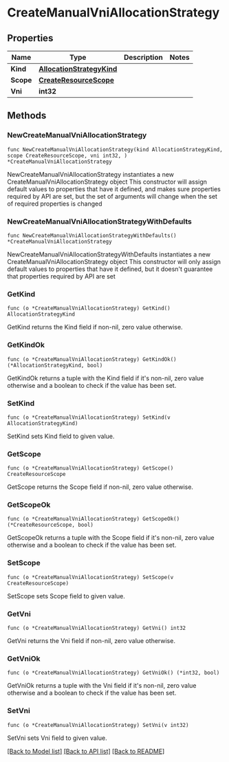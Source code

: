 # CreateManualVniAllocationStrategy

## Properties

Name | Type | Description | Notes
------------ | ------------- | ------------- | -------------
**Kind** | [**AllocationStrategyKind**](AllocationStrategyKind.md) |  | 
**Scope** | [**CreateResourceScope**](CreateResourceScope.md) |  | 
**Vni** | **int32** |  | 

## Methods

### NewCreateManualVniAllocationStrategy

`func NewCreateManualVniAllocationStrategy(kind AllocationStrategyKind, scope CreateResourceScope, vni int32, ) *CreateManualVniAllocationStrategy`

NewCreateManualVniAllocationStrategy instantiates a new CreateManualVniAllocationStrategy object
This constructor will assign default values to properties that have it defined,
and makes sure properties required by API are set, but the set of arguments
will change when the set of required properties is changed

### NewCreateManualVniAllocationStrategyWithDefaults

`func NewCreateManualVniAllocationStrategyWithDefaults() *CreateManualVniAllocationStrategy`

NewCreateManualVniAllocationStrategyWithDefaults instantiates a new CreateManualVniAllocationStrategy object
This constructor will only assign default values to properties that have it defined,
but it doesn't guarantee that properties required by API are set

### GetKind

`func (o *CreateManualVniAllocationStrategy) GetKind() AllocationStrategyKind`

GetKind returns the Kind field if non-nil, zero value otherwise.

### GetKindOk

`func (o *CreateManualVniAllocationStrategy) GetKindOk() (*AllocationStrategyKind, bool)`

GetKindOk returns a tuple with the Kind field if it's non-nil, zero value otherwise
and a boolean to check if the value has been set.

### SetKind

`func (o *CreateManualVniAllocationStrategy) SetKind(v AllocationStrategyKind)`

SetKind sets Kind field to given value.


### GetScope

`func (o *CreateManualVniAllocationStrategy) GetScope() CreateResourceScope`

GetScope returns the Scope field if non-nil, zero value otherwise.

### GetScopeOk

`func (o *CreateManualVniAllocationStrategy) GetScopeOk() (*CreateResourceScope, bool)`

GetScopeOk returns a tuple with the Scope field if it's non-nil, zero value otherwise
and a boolean to check if the value has been set.

### SetScope

`func (o *CreateManualVniAllocationStrategy) SetScope(v CreateResourceScope)`

SetScope sets Scope field to given value.


### GetVni

`func (o *CreateManualVniAllocationStrategy) GetVni() int32`

GetVni returns the Vni field if non-nil, zero value otherwise.

### GetVniOk

`func (o *CreateManualVniAllocationStrategy) GetVniOk() (*int32, bool)`

GetVniOk returns a tuple with the Vni field if it's non-nil, zero value otherwise
and a boolean to check if the value has been set.

### SetVni

`func (o *CreateManualVniAllocationStrategy) SetVni(v int32)`

SetVni sets Vni field to given value.



[[Back to Model list]](../README.md#documentation-for-models) [[Back to API list]](../README.md#documentation-for-api-endpoints) [[Back to README]](../README.md)


